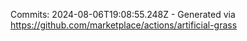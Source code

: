 Commits: 2024-08-06T19:08:55.248Z - Generated via https://github.com/marketplace/actions/artificial-grass
<br>
